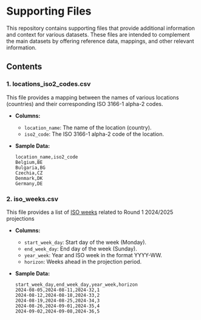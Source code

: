 # Supporting Files

This repository contains supporting files that provide additional information and context for various datasets. These files are intended to complement the main datasets by offering reference data, mappings, and other relevant information.

## Contents

### 1. locations_iso2_codes.csv

This file provides a mapping between the names of various locations (countries) and their corresponding ISO 3166-1 alpha-2 codes.

- **Columns:**
  - `location_name`: The name of the location (country).
  - `iso2_code`: The ISO 3166-1 alpha-2 code of the location.

- **Sample Data:**
  ```csv
  location_name,iso2_code
  Belgium,BE
  Bulgaria,BG
  Czechia,CZ
  Denmark,DK
  Germany,DE
  ```

### 2. iso_weeks.csv

This file provides a list of [ISO weeks](https://en.wikipedia.org/wiki/ISO_week_date) related to Round 1 2024/2025 projections

- **Columns:**
  - `start_week_day`: Start day of the week (Monday).
  - `end_week_day`: End day of the week (Sunday).
  - `year_week`: Year and ISO week in the format YYYY-WW.
  - `horizon`: Weeks ahead in the projection period.

- **Sample Data:**
  ```csv
  start_week_day,end_week_day,year_week,horizon
  2024-08-05,2024-08-11,2024-32,1
  2024-08-12,2024-08-18,2024-33,2
  2024-08-19,2024-08-25,2024-34,3
  2024-08-26,2024-09-01,2024-35,4
  2024-09-02,2024-09-08,2024-36,5
  ```
